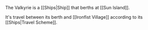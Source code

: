 The Valkyrie is a [[Ships|Ship]] that berths at [[Sun Island]].

It's travel between its berth and [[Ironfist Village]] according to its [[Ships|Travel Scheme]].